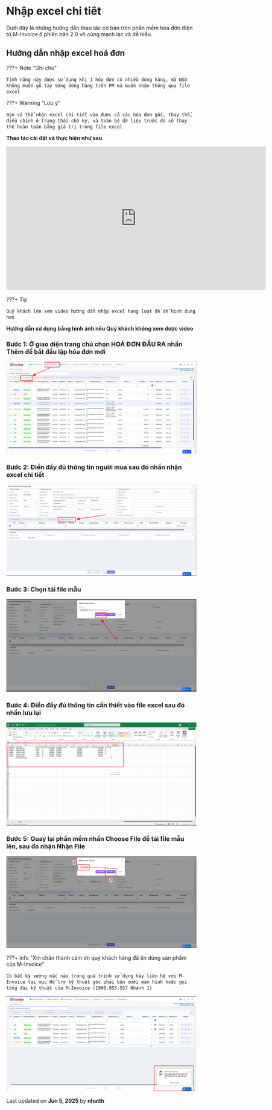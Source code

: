 # **Nhập excel chi tiêt**

Dưới đây là những hướng dẫn thao tác cơ bản trên phần mềm hóa đơn điện tử M-Invoice ở phiên bản 2.0 vô cùng mạch lạc và dễ hiểu.

## **Hướng dẫn nhập excel hoá đơn**

???+ Note "Ghi chú"

    Tính năng này được sử dụng khi 1 hóa đơn có nhiều dòng hàng, mà NSD không muốn gõ tay từng dòng hàng trên PM mà muốn nhận thông qua file excel

???+ Warning "Lưu ý"

    Bạn có thể nhận excel chi tiết vào được cả các hóa đơn gốc, thay thế, điều chỉnh ở trạng thái chờ ký, và toàn bộ dữ liệu trước đó sẽ thay thế hoàn toàn bằng giá trị trong file excel

**Thao tác cài đặt và thực hiện như sau**

<iframe style="width: 43rem; height: 380px" src="https://www.youtube.com/embed/2BcxuQ1hWbY?si=pCdz31XtA089jPMd" title="YouTube video player" frameborder="0" allow="accelerometer; autoplay; clipboard-write; encrypted-media; gyroscope; picture-in-picture; web-share" referrerpolicy="strict-origin-when-cross-origin" allowfullscreen></iframe>

???+ Tip

    Quý khách lên xem video hướng dẫn nhập excel hang loạt để dễ hinh dung hơn

**Hướng dẫn sử dụng bằng hình ảnh nếu Quý khách không xem được video**

### **Bước 1: Ở giao diện trang chủ chọn HOÁ ĐƠN ĐẦU RA nhấn Thêm để bắt đầu lập hóa đơn mới**

![Hình 1](../../assets/images/invoice2/2.0_nhap-excel-chi-tiet_1.png)

### **Bước 2: Điền đầy đủ thông tin người mua sau đó nhấn nhận excel chi tiết**

![Hình 2](../../assets/images/invoice2/2.0_nhap-excel-chi-tiet_2.png)

### **Bước 3: Chọn tải file mẫu**

![Hình 3](../../assets/images/invoice2/2.0_nhap-excel-chi-tiet_5.png)

### **Bước 4: Điền đầy đủ thông tin cần thiết vào file excel sau đó nhấn lưu lại**

![Hình 4](../../assets/images/invoice2/2.0_nhap-excel-chi-tiet_3.png)

### **Bước 5: Quay lại phần mềm nhấn Choose File để tải file mẫu lên, sau đó nhận Nhận File**

![Hình 4](../../assets/images/invoice2/2.0_nhap-excel-chi-tiet_4.png)

???+ info "Xin chân thành cảm ơn quý khách hàng đã tin dùng sản phẩm của M-Invoice"

    Có bất kỳ vướng mắc nào trong quá trình sử dụng hãy liên hệ với M-Invoice tại mục Hỗ trợ kỹ thuật góc phải bên dưới màn hình hoặc gọi tổng đài kỹ thuật của M-Invoice (1900.955.557 Nhánh 1)

![Hình 5](../../assets/images/invoice2/hotro.png)

<div class="last-updated">Last updated on <strong>Jun 5, 2025</strong> by <strong>nhatth</strong></div>
